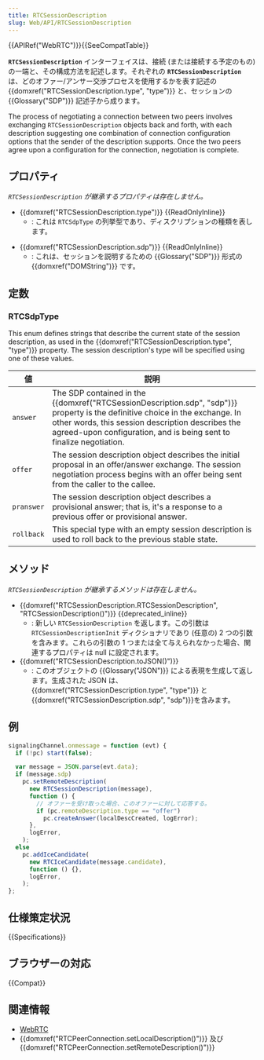 ```yaml
---
title: RTCSessionDescription
slug: Web/API/RTCSessionDescription
---
```


{{APIRef("WebRTC")}}{{SeeCompatTable}}

**`RTCSessionDescription`** インターフェイスは、接続 (または接続する予定のもの) の一端と、その構成方法を記述します。それぞれの **`RTCSessionDescription`** は、どのオファー/アンサー交渉プロセスを使用するかを表す記述の {{domxref("RTCSessionDescription.type", "type")}} と、セッションの {{Glossary("SDP")}} 記述子から成ります。

The process of negotiating a connection between two peers involves exchanging `RTCSessionDescription` objects back and forth, with each description suggesting one combination of connection configuration options that the sender of the description supports. Once the two peers agree upon a configuration for the connection, negotiation is complete.

## プロパティ

_`RTCSessionDescription` が継承するプロパティは存在しません。_

- {{domxref("RTCSessionDescription.type")}} {{ReadOnlyInline}}
  - : これは `RTCSdpType` の列挙型であり、ディスクリプションの種類を表します。

<!---->

- {{domxref("RTCSessionDescription.sdp")}} {{ReadOnlyInline}}
  - : これは、セッションを説明するための {{Glossary("SDP")}} 形式の {{domxref("DOMString")}} です。

## 定数

### RTCSdpType

This enum defines strings that describe the current state of the session description, as used in the {{domxref("RTCSessionDescription.type", "type")}} property. The session description's type will be specified using one of these values.

| 値         | 説明                                                                                                                                                                                                                                                     |
| ---------- | -------------------------------------------------------------------------------------------------------------------------------------------------------------------------------------------------------------------------------------------------------- |
| `answer`   | The SDP contained in the {{domxref("RTCSessionDescription.sdp", "sdp")}} property is the definitive choice in the exchange. In other words, this session description describes the agreed-upon configuration, and is being sent to finalize negotiation. |
| `offer`    | The session description object describes the initial proposal in an offer/answer exchange. The session negotiation process begins with an offer being sent from the caller to the callee.                                                                |
| `pranswer` | The session description object describes a provisional answer; that is, it's a response to a previous offer or provisional answer.                                                                                                                       |
| `rollback` | This special type with an empty session description is used to roll back to the previous stable state.                                                                                                                                                   |

## メソッド

_`RTCSessionDescription` が継承するメソッドは存在しません。_

- {{domxref("RTCSessionDescription.RTCSessionDescription", "RTCSessionDescription()")}} {{deprecated_inline}}
  - : 新しい `RTCSessionDescription` を返します。この引数は `RTCSessionDescriptionInit` ディクショナリであり (任意の) 2 つの引数を含みます。これらの引数の 1 つまたは全て与えられなかった場合、関連するプロパティは null に設定されます。
- {{domxref("RTCSessionDescription.toJSON()")}}
  - : このオブジェクトの {{Glossary("JSON")}} による表現を生成して返します。生成された JSON は、{{domxref("RTCSessionDescription.type", "type")}} と {{domxref("RTCSessionDescription.sdp", "sdp")}}を含みます。

## 例

```js
signalingChannel.onmessage = function (evt) {
  if (!pc) start(false);

  var message = JSON.parse(evt.data);
  if (message.sdp)
    pc.setRemoteDescription(
      new RTCSessionDescription(message),
      function () {
        // オファーを受け取った場合、このオファーに対して応答する。
        if (pc.remoteDescription.type == "offer")
          pc.createAnswer(localDescCreated, logError);
      },
      logError,
    );
  else
    pc.addIceCandidate(
      new RTCIceCandidate(message.candidate),
      function () {},
      logError,
    );
};
```

## 仕様策定状況

{{Specifications}}

## ブラウザーの対応

{{Compat}}

## 関連情報

- [WebRTC](/ja/docs/Web/Guide/API/WebRTC)
- {{domxref("RTCPeerConnection.setLocalDescription()")}} 及び {{domxref("RTCPeerConnection.setRemoteDescription()")}}
